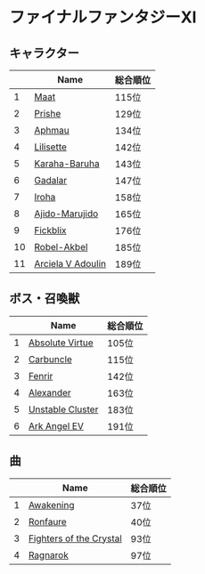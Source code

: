 # ファイナルファンタジーXI

## キャラクター
||Name|総合順位|
|-|-|-|
|1|[Maat](https://www.google.co.jp/search?hl=jp&gl=JP&tbm=isch&q=Maat+%E3%83%95%E3%82%A1%E3%82%A4%E3%83%8A%E3%83%AB%E3%83%95%E3%82%A1%E3%83%B3%E3%82%BF%E3%82%B8%E3%83%BCXI)|115位|
|2|[Prishe](https://www.google.co.jp/search?hl=jp&gl=JP&tbm=isch&q=Prishe+%E3%83%95%E3%82%A1%E3%82%A4%E3%83%8A%E3%83%AB%E3%83%95%E3%82%A1%E3%83%B3%E3%82%BF%E3%82%B8%E3%83%BCXI)|129位|
|3|[Aphmau](https://www.google.co.jp/search?hl=jp&gl=JP&tbm=isch&q=Aphmau+%E3%83%95%E3%82%A1%E3%82%A4%E3%83%8A%E3%83%AB%E3%83%95%E3%82%A1%E3%83%B3%E3%82%BF%E3%82%B8%E3%83%BCXI)|134位|
|4|[Lilisette](https://www.google.co.jp/search?hl=jp&gl=JP&tbm=isch&q=Lilisette+%E3%83%95%E3%82%A1%E3%82%A4%E3%83%8A%E3%83%AB%E3%83%95%E3%82%A1%E3%83%B3%E3%82%BF%E3%82%B8%E3%83%BCXI)|142位|
|5|[Karaha-Baruha](https://www.google.co.jp/search?hl=jp&gl=JP&tbm=isch&q=Karaha-Baruha+%E3%83%95%E3%82%A1%E3%82%A4%E3%83%8A%E3%83%AB%E3%83%95%E3%82%A1%E3%83%B3%E3%82%BF%E3%82%B8%E3%83%BCXI)|143位|
|6|[Gadalar](https://www.google.co.jp/search?hl=jp&gl=JP&tbm=isch&q=Gadalar+%E3%83%95%E3%82%A1%E3%82%A4%E3%83%8A%E3%83%AB%E3%83%95%E3%82%A1%E3%83%B3%E3%82%BF%E3%82%B8%E3%83%BCXI)|147位|
|7|[Iroha](https://www.google.co.jp/search?hl=jp&gl=JP&tbm=isch&q=Iroha+%E3%83%95%E3%82%A1%E3%82%A4%E3%83%8A%E3%83%AB%E3%83%95%E3%82%A1%E3%83%B3%E3%82%BF%E3%82%B8%E3%83%BCXI)|158位|
|8|[Ajido-Marujido](https://www.google.co.jp/search?hl=jp&gl=JP&tbm=isch&q=Ajido-Marujido+%E3%83%95%E3%82%A1%E3%82%A4%E3%83%8A%E3%83%AB%E3%83%95%E3%82%A1%E3%83%B3%E3%82%BF%E3%82%B8%E3%83%BCXI)|165位|
|9|[Fickblix](https://www.google.co.jp/search?hl=jp&gl=JP&tbm=isch&q=Fickblix+%E3%83%95%E3%82%A1%E3%82%A4%E3%83%8A%E3%83%AB%E3%83%95%E3%82%A1%E3%83%B3%E3%82%BF%E3%82%B8%E3%83%BCXI)|176位|
|10|[Robel-Akbel](https://www.google.co.jp/search?hl=jp&gl=JP&tbm=isch&q=Robel-Akbel+%E3%83%95%E3%82%A1%E3%82%A4%E3%83%8A%E3%83%AB%E3%83%95%E3%82%A1%E3%83%B3%E3%82%BF%E3%82%B8%E3%83%BCXI)|185位|
|11|[Arciela V Adoulin](https://www.google.co.jp/search?hl=jp&gl=JP&tbm=isch&q=Arciela+V+Adoulin+%E3%83%95%E3%82%A1%E3%82%A4%E3%83%8A%E3%83%AB%E3%83%95%E3%82%A1%E3%83%B3%E3%82%BF%E3%82%B8%E3%83%BCXI)|189位|

## ボス・召喚獣
||Name|総合順位|
|-|-|-|
|1|[Absolute Virtue](https://www.google.co.jp/search?hl=jp&gl=JP&tbm=isch&q=Absolute+Virtue+%E3%83%95%E3%82%A1%E3%82%A4%E3%83%8A%E3%83%AB%E3%83%95%E3%82%A1%E3%83%B3%E3%82%BF%E3%82%B8%E3%83%BCXI)|105位|
|2|[Carbuncle](https://www.google.co.jp/search?hl=jp&gl=JP&tbm=isch&q=Carbuncle+%E3%83%95%E3%82%A1%E3%82%A4%E3%83%8A%E3%83%AB%E3%83%95%E3%82%A1%E3%83%B3%E3%82%BF%E3%82%B8%E3%83%BCXI)|115位|
|3|[Fenrir](https://www.google.co.jp/search?hl=jp&gl=JP&tbm=isch&q=Fenrir+%E3%83%95%E3%82%A1%E3%82%A4%E3%83%8A%E3%83%AB%E3%83%95%E3%82%A1%E3%83%B3%E3%82%BF%E3%82%B8%E3%83%BCXI)|142位|
|4|[Alexander](https://www.google.co.jp/search?hl=jp&gl=JP&tbm=isch&q=Alexander+%E3%83%95%E3%82%A1%E3%82%A4%E3%83%8A%E3%83%AB%E3%83%95%E3%82%A1%E3%83%B3%E3%82%BF%E3%82%B8%E3%83%BCXI)|163位|
|5|[Unstable Cluster](https://www.google.co.jp/search?hl=jp&gl=JP&tbm=isch&q=Unstable+Cluster+%E3%83%95%E3%82%A1%E3%82%A4%E3%83%8A%E3%83%AB%E3%83%95%E3%82%A1%E3%83%B3%E3%82%BF%E3%82%B8%E3%83%BCXI)|183位|
|6|[Ark Angel EV](https://www.google.co.jp/search?hl=jp&gl=JP&tbm=isch&q=Ark+Angel+EV+%E3%83%95%E3%82%A1%E3%82%A4%E3%83%8A%E3%83%AB%E3%83%95%E3%82%A1%E3%83%B3%E3%82%BF%E3%82%B8%E3%83%BCXI)|191位|

## 曲
||Name|総合順位|
|-|-|-|
|1|[Awakening](https://www.youtube.com/results?search_query=Awakening+%E3%83%95%E3%82%A1%E3%82%A4%E3%83%8A%E3%83%AB%E3%83%95%E3%82%A1%E3%83%B3%E3%82%BF%E3%82%B8%E3%83%BCXI)|37位|
|2|[Ronfaure](https://www.youtube.com/results?search_query=Ronfaure+%E3%83%95%E3%82%A1%E3%82%A4%E3%83%8A%E3%83%AB%E3%83%95%E3%82%A1%E3%83%B3%E3%82%BF%E3%82%B8%E3%83%BCXI)|40位|
|3|[Fighters of the Crystal](https://www.youtube.com/results?search_query=Fighters+of+the+Crystal+%E3%83%95%E3%82%A1%E3%82%A4%E3%83%8A%E3%83%AB%E3%83%95%E3%82%A1%E3%83%B3%E3%82%BF%E3%82%B8%E3%83%BCXI)|93位|
|4|[Ragnarok](https://www.youtube.com/results?search_query=Ragnarok+%E3%83%95%E3%82%A1%E3%82%A4%E3%83%8A%E3%83%AB%E3%83%95%E3%82%A1%E3%83%B3%E3%82%BF%E3%82%B8%E3%83%BCXI)|97位|

